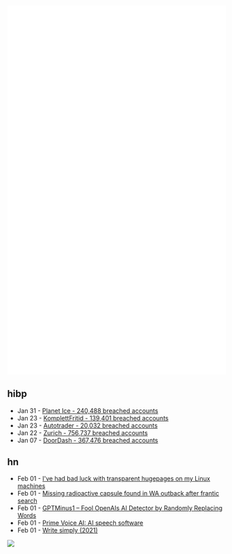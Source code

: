 ![Metrics](https://raw.githubusercontent.com/phixion/phixion/master/metrics.svg)

## hibp

<!--
for https://github.com/phixion/phixion/blob/main/.github/workflows/feeds.yml
-->
<!--START_SECTION:haveibeenpwnd-->
- Jan 31 - [Planet Ice - 240,488 breached accounts](https://haveibeenpwned.com/PwnedWebsites#PlanetIce)
- Jan 23 - [KomplettFritid - 139,401 breached accounts](https://haveibeenpwned.com/PwnedWebsites#KomplettFritid)
- Jan 23 - [Autotrader - 20,032 breached accounts](https://haveibeenpwned.com/PwnedWebsites#Autotrader)
- Jan 22 - [Zurich - 756,737 breached accounts](https://haveibeenpwned.com/PwnedWebsites#Zurich)
- Jan 07 - [DoorDash - 367,476 breached accounts](https://haveibeenpwned.com/PwnedWebsites#DoorDash)
<!--END_SECTION:haveibeenpwnd-->

## hn

<!--
for https://github.com/phixion/phixion/blob/main/.github/workflows/feeds.yml
-->
<!--START_SECTION:hn-->
- Feb 01 - [I've had bad luck with transparent hugepages on my Linux machines](https://utcc.utoronto.ca/~cks/space/blog/linux/TransparentHugepagesBadLuck)
- Feb 01 - [Missing radioactive capsule found in WA outback after frantic search](https://www.abc.net.au/news/2023-02-01/australian-radioactive-capsule-found-in-wa-outback-rio-tinto/101917828)
- Feb 01 - [GPTMinus1 – Fool OpenAIs AI Detector by Randomly Replacing Words](https://gptminus1.vercel.app/)
- Feb 01 - [Prime Voice AI: AI speech software](https://beta.elevenlabs.io/)
- Feb 01 - [Write simply (2021)](http://www.paulgraham.com/simply.html)
<!--END_SECTION:hn-->

<!--
for https://yhype.me
-->
![](https://hit.yhype.me/github/profile?user_id=13013670)
